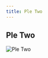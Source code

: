 ```yaml
---
title: Ple Two
---
```


Ple Two
-------


![Ple Two](/images/stories/saga/gundamzz/persos/ple-two.png)


 

